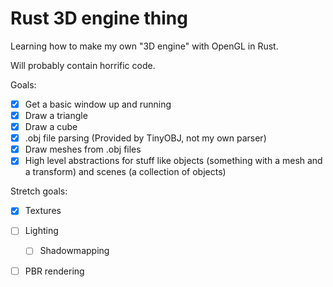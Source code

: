 # Rust 3D engine thing

Learning how to make my own "3D engine" with OpenGL in Rust.

Will probably contain horrific code.


Goals:
- [x] Get a basic window up and running
- [x] Draw a triangle
- [x] Draw a cube
- [x] .obj file parsing (Provided by TinyOBJ, not my own parser)
- [x] Draw meshes from .obj files
- [x] High level abstractions for stuff like objects (something with a mesh and a transform) and scenes (a collection of objects)

Stretch goals:
- [x] Textures
- [ ] Lighting
  - [ ] Shadowmapping
- [ ] PBR rendering 



